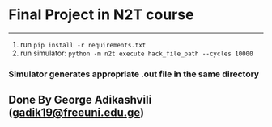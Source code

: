 # Final Project in N2T course

-------------------

1. run `pip install -r requirements.txt`
2. run simulator: `python -m n2t execute hack_file_path --cycles 10000`

### Simulator generates appropriate .out file in the same directory

## Done By George Adikashvili (gadik19@freeuni.edu.ge)
